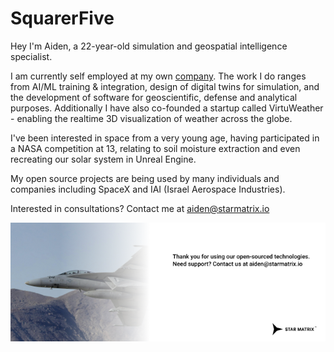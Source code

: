 # SquarerFive

Hey I'm Aiden, a 22-year-old simulation and geospatial intelligence specialist.

I am currently self employed at my own [company](https://starmatrix.io/). The work I do ranges from AI/ML training & integration, design of digital twins for simulation, and the development of software for geoscientific, defense and analytical purposes. Additionally I have also co-founded a startup called VirtuWeather - enabling the realtime 3D visualization of weather across the globe.

I've been interested in space from a very young age, having participated in a NASA competition at 13, relating to soil moisture extraction and even recreating our solar system in Unreal Engine.

My open source projects are being used by many individuals and companies including SpaceX and IAI (Israel Aerospace Industries).

Interested in consultations? Contact me at aiden@starmatrix.io

![Banner](https://raw.githubusercontent.com/SquarerFive/SquarerFive/refs/heads/master/rect9550.png)
